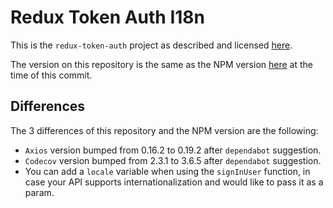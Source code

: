 # Redux Token Auth I18n

This is the `redux-token-auth` project as described and licensed [here](https://github.com/kylecorbelli/redux-token-auth).

The version on this repository is the same as the NPM version [here](https://www.npmjs.com/package/redux-token-auth) at the time of this commit.


## Differences

The 3 differences of this repository and the NPM version are the following:
* `Axios` version bumped from 0.16.2 to 0.19.2 after `dependabot` suggestion.
* `Codecov` version bumped from 2.3.1 to 3.6.5 after `dependabot` suggestion.
* You can add a `locale` variable when using the `signInUser` function, in case your API supports internationalization and would like to pass it as a param.